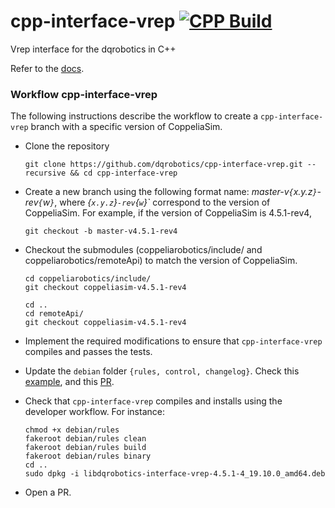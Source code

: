 # cpp-interface-vrep [![CPP Build](https://github.com/dqrobotics/cpp-interface-vrep/actions/workflows/cpp_build.yml/badge.svg?branch=master)](https://github.com/dqrobotics/cpp-interface-vrep/actions/workflows/cpp_build.yml)
Vrep interface for the dqrobotics in C++

Refer to the [docs](https://dqroboticsgithubio.readthedocs.io/en/latest/installation/cpp.html).


### Workflow cpp-interface-vrep

The following instructions describe the workflow to create a `cpp-interface-vrep` branch with a specific version of CoppeliaSim. 

- Clone the repository 
  ```shell
  git clone https://github.com/dqrobotics/cpp-interface-vrep.git --recursive && cd cpp-interface-vrep
  ```
- Create a new branch using the following format name: *master-v`{`x.y.z`}`-rev`{`w`}`*, where *{`x.y.z`}`-rev`{`w`}`* correspond to the version of CoppeliaSim. For example, if the version of CoppeliaSim is 4.5.1-rev4, 

  ```shell
  git checkout -b master-v4.5.1-rev4
  ```
- Checkout the submodules (coppeliarobotics/include/ and coppeliarobotics/remoteApi) to match the version of CoppeliaSim. 
  ```shell
  cd coppeliarobotics/include/
  git checkout coppeliasim-v4.5.1-rev4
  ```

    ```shell
  cd ..
  cd remoteApi/
  git checkout coppeliasim-v4.5.1-rev4 
  ```
- Implement the required modifications to ensure that `cpp-interface-vrep` compiles and passes the tests.
- Update the `debian` folder `{rules, control, changelog}`. Check this [example](https://github.com/dqrobotics/cpp-interface-vrep/tree/master-v4.5.1-rev4/debian), and this [PR](https://github.com/dqrobotics/cpp-interface-vrep/pull/14/files).

- Check that `cpp-interface-vrep` compiles and installs using the developer workflow. For instance:

  ```shell
  chmod +x debian/rules
  fakeroot debian/rules clean
  fakeroot debian/rules build
  fakeroot debian/rules binary
  cd ..
  sudo dpkg -i libdqrobotics-interface-vrep-4.5.1-4_19.10.0_amd64.deb
  ```
- Open a PR.

